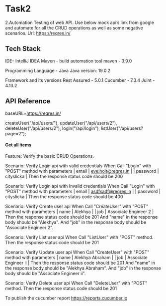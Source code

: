
# Task2

2.Automation Testing of web API.
Use below mock api’s link from google and automate for all the CRUD operations as well as some negative scenarios.
Url: https://reqres.in/  


## Tech Stack

IDE- IntelliJ IDEA
Maven - build automation tool 
maven - 3.9.0

Programming Language - Java
Java version: 19.0.2

Framework and its versions
Rest Assured  - 5.0.1
Cucumber  - 7.3.4
Juint     - 4.13.2



## API Reference

baseURL=https://reqres.in/

   createUser("/api/users/"),
    updateUser("/api/users/2"),
    deleteUser("/api/users/2"),
    login("/api/login"),
    listUser("/api/users?page=2");
#### Get all items

Feature: Verify the basic CRUD Operations.

  Scenario: Verify Login api with valid credentials
    When Call "Login" with "POST" method with parameters
      | email    | eve.holt@reqres.in |
      | password | cityslicka         |
    Then the response status code should be 200

  Scenario: Verify Login api with Invalid credentials
    When Call "Login" with "POST" method with parameters
      | email    | asdfsadf@reqres.in |
      | password | cityslicka         |
    Then the response status code should be 400

  Scenario: Verify Create user api
    When Call "CreateUser" with "POST" method with parameters
      | name | Alekhya |
      | job  | Associate Engineer 2 |
    Then the response status code should be 201
    And "name" in the response body should be "Alekhya".
    And "job" in the response body should be "Associate Engineer 2".

  Scenario: Verify List user api
    When Call "ListUser" with "POST" method.
    Then the response status code should be 201

  Scenario: Verify Update user api
    When Call "CreateUser" with "POST" method with parameters
      | name | Alekhya Abraham |
      | job  | Associate Engineer ii   |
    Then the response status code should be 201
    And "name" in the response body should be "Alekhya Abraham".
    And "job" in the response body should be "Associate Engineer ii".

  Scenario: Verify Delete user api
    When Call "DeleteUser" with "POST" method.
    Then the response status code should be 201

To publish the cucumber report  https://reports.cucumber.io